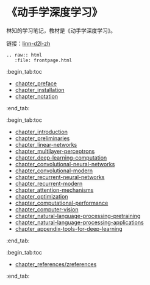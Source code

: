 《动手学深度学习》
========================

林知的学习笔记，教材是《动手学深度学习》。

链接：[linn-d2l-zh](https://maxlinn.github.io/linn-d2l-zh)

```eval_rst
.. raw:: html
   :file: frontpage.html
```

:begin_tab:toc
 - [chapter_preface](chapter_preface)
 - [chapter_installation](chapter_installation)
 - [chapter_notation](chapter_notation)
 
:end_tab:

:begin_tab:toc
 - [chapter_introduction](chapter_introduction)
 - [chapter_preliminaries](chapter_preliminaries)
 - [chapter_linear-networks](chapter_linear-networks)
 - [chapter_multilayer-perceptrons](chapter_multilayer-perceptrons)
 - [chapter_deep-learning-computation](chapter_deep-learning-computation)
 - [chapter_convolutional-neural-networks](chapter_convolutional-neural-networks)
 - [chapter_convolutional-modern](chapter_convolutional-modern)
 - [chapter_recurrent-neural-networks](chapter_recurrent-neural-networks)
 - [chapter_recurrent-modern](chapter_recurrent-modern)
 - [chapter_attention-mechanisms](chapter_attention-mechanisms)
 - [chapter_optimization](chapter_optimization)
 - [chapter_computational-performance](chapter_computational-performance)
 - [chapter_computer-vision](chapter_computer-vision)
 - [chapter_natural-language-processing-pretraining](chapter_natural-language-processing-pretraining)
 - [chapter_natural-language-processing-applications](chapter_natural-language-processing-applications)
 - [chapter_appendix-tools-for-deep-learning](chapter_appendix-tools-for-deep-learning)
 
:end_tab:

:begin_tab:toc
 - [chapter_references/zreferences](chapter_references/zreferences)

:end_tab:

